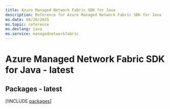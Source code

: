 ```yaml
---
title: Azure Managed Network Fabric SDK for Java
description: Reference for Azure Managed Network Fabric SDK for Java
ms.date: 08/20/2025
ms.topic: reference
ms.devlang: java
ms.service: managednetworkfabric
---
```

# Azure Managed Network Fabric SDK for Java - latest
## Packages - latest
[!INCLUDE [packages](managed-network-fabric-index.md)]